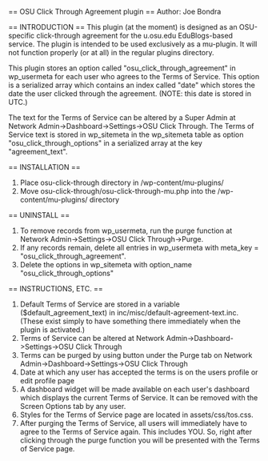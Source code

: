 == OSU Click Through Agreement plugin ==
Author: Joe Bondra 

== INTRODUCTION ==
This plugin (at the moment) is designed as an OSU-specific click-through agreement for the u.osu.edu EduBlogs-based service.
The plugin is intended to be used exclusively as a mu-plugin. It will not function properly (or at all) in the regular plugins directory.

This plugin stores an option called "osu_click_through_agreement" in wp_usermeta for each user who agrees to the Terms of Service. This
option is a serialized array which contains an index called "date" which stores the date the user clicked through the agreement. (NOTE:
this date is stored in UTC.)

The text for the Terms of Service can be altered by a Super Admin at Network Admin->Dashboard->Settings->OSU Click Through. The Terms of
Service text is stored in wp_sitemeta in the wp_sitemeta table as option "osu_click_through_options" in a serialized array at the
key "agreement_text".

== INSTALLATION ==
1. Place osu-click-through directory in /wp-content/mu-plugins/
2. Move osu-click-through/osu-click-through-mu.php into the /wp-content/mu-plugins/ directory

== UNINSTALL ==
1. To remove records from wp_usermeta, run the purge function at Network Admin->Settings->OSU Click Through->Purge.
2. If any records remain, delete all entries in wp_usermeta with meta_key = "osu_click_through_agreement".
3. Delete the options in wp_sitemeta with option_name "osu_click_through_options"

== INSTRUCTIONS, ETC. ==
1. Default Terms of Service are stored in a variable ($default_agreement_text) in inc/misc/default-agreement-text.inc. (These exist simply to
have something there immediately when the plugin is activated.)
2. Terms of Service can be altered at Network Admin->Dashboard->Settings->OSU Click Through
3. Terms can be purged by using button under the Purge tab on Network Admin->Dashboard->Settings->OSU Click Through
4. Date at which any user has accepted the terms is on the users profile or edit profile page
5. A dashboard widget will be made available on each user's dashboard which displays the current Terms of Service. It can be removed with 
the Screen Options tab by any user.
6. Styles for the Terms of Service page are located in assets/css/tos.css.
7. After purging the Terms of Service, all users will immediately have to agree to the Terms of Service again. This includes
YOU. So, right after clicking through the purge function you will be presented with the Terms of Service page.

